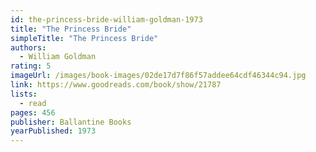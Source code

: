 ```yaml
---
id: the-princess-bride-william-goldman-1973
title: "The Princess Bride"
simpleTitle: "The Princess Bride"
authors:
  - William Goldman
rating: 5
imageUrl: /images/book-images/02de17d7f86f57addee64cdf46344c94.jpg
link: https://www.goodreads.com/book/show/21787
lists:
  - read
pages: 456
publisher: Ballantine Books
yearPublished: 1973
---
```


